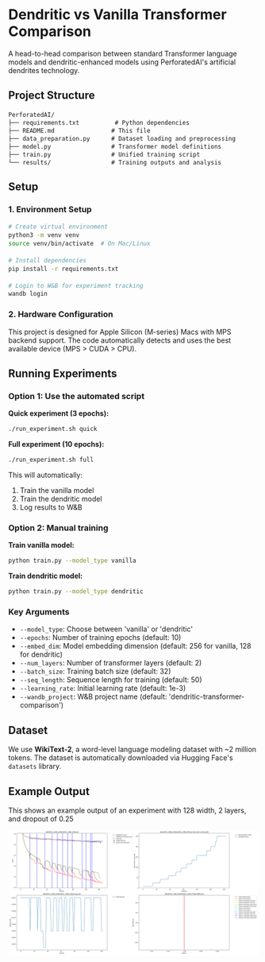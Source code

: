 # Dendritic vs Vanilla Transformer Comparison

A head-to-head comparison between standard Transformer language models and dendritic-enhanced models using PerforatedAI's artificial dendrites technology.

## Project Structure

```
PerforatedAI/
├── requirements.txt          # Python dependencies
├── README.md                # This file
├── data_preparation.py      # Dataset loading and preprocessing
├── model.py                 # Transformer model definitions
├── train.py                 # Unified training script
└── results/                 # Training outputs and analysis
```

## Setup

### 1. Environment Setup

```bash
# Create virtual environment
python3 -m venv venv
source venv/bin/activate  # On Mac/Linux

# Install dependencies
pip install -r requirements.txt

# Login to W&B for experiment tracking
wandb login
```

### 2. Hardware Configuration

This project is designed for Apple Silicon (M-series) Macs with MPS backend support. The code automatically detects and uses the best available device (MPS > CUDA > CPU).

## Running Experiments

### Option 1: Use the automated script 

**Quick experiment (3 epochs):**
```bash
./run_experiment.sh quick
```

**Full experiment (10 epochs):**
```bash
./run_experiment.sh full
```

This will automatically:
1. Train the vanilla model
2. Train the dendritic model
3. Log results to W&B

### Option 2: Manual training

**Train vanilla model:**
```bash
python train.py --model_type vanilla 
```

**Train dendritic model:**
```bash
python train.py --model_type dendritic 
```

### Key Arguments

- `--model_type`: Choose between 'vanilla' or 'dendritic'
- `--epochs`: Number of training epochs (default: 10)
- `--embed_dim`: Model embedding dimension (default: 256 for vanilla, 128 for dendritic)
- `--num_layers`: Number of transformer layers (default: 2)
- `--batch_size`: Training batch size (default: 32)
- `--seq_length`: Sequence length for training (default: 50)
- `--learning_rate`: Initial learning rate (default: 1e-3)
- `--wandb_project`: W&B project name (default: 'dendritic-transformer-comparison')

## Dataset

We use **WikiText-2**, a word-level language modeling dataset with ~2 million tokens. The dataset is automatically downloaded via Hugging Face's `datasets` library.

## Example Output
This shows an example output of an experiment with 128 width, 2 layers, and dropout of 0.25

![ExampleOutput](dendritic_128d_2l_dropout25.png "Example Output")

